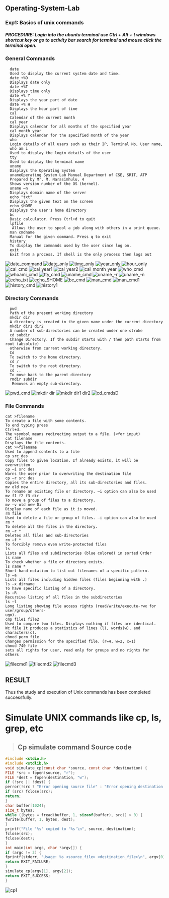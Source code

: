 ## Operating-System-Lab
### Exp1: Basics of unix commands
##### PROCEDURE: Login into the ubuntu terminal use Ctrl + Alt + t windows shortcut key or go to activity bar search for terminal and mouse click the terminal open.
### General Commands
```unix
  date
  Used to display the current system date and time.
  date +%D
  Displays date only
  date +%T
  Displays time only
  date +% Y
  Displays the year part of date
  date +% H
  Displays the hour part of time
  cal
  Calendar of the current month
  cal year
  Displays calendar for all months of the specified year
  cal month year
  Displays calendar for the specified month of the year
  who
  Login details of all users such as their IP, Terminal No, User name,
  who am i
  Used to display the login details of the user
  tty
  Used to display the terminal name
  uname
  Displays the Operating System
  unameOperating System Lab Manual Department of CSE, SRIT, ATP
  Prepared by Mr. M. Narasimhulu, 4
  Shows version number of the OS (kernel).
  uname –n
  Displays domain name of the server
  echo "txt"
  Displays the given text on the screen
  echo $HOME
  Displays the user's home directory
  bc
  Basic calculator. Press Ctrl+d to quit
  lpfile
   Allows the user to spool a job along with others in a print queue.
  man cmdname
  Manual for the given command. Press q to exit
  history
  To display the commands used by the user since log on.
  exit
  Exit from a process. If shell is the only process then logs out
```
![date_command](https://github.com/BhavaniJagirdar/Operating-System-Lab/blob/4d3bb9de1efcb282d9233a0b0e01e542b2254b4e/date(1).png)
![date_only](https://github.com/BhavaniJagirdar/Operating-System-Lab/blob/f58d29a5c74c2bf146302ad9936b6088a5ac3076/date2(1)(1).png)
![time_only](https://github.com/BhavaniJagirdar/Operating-System-Lab/blob/07ef489062189dbdacaf9311be0e94c0474df05e/date3(1)(1).png)
![year_only](https://github.com/BhavaniJagirdar/Operating-System-Lab/blob/9b8bdcbba80d461824fd9a4a7fea3e22f89d6aa3/date4(1)(1).png)
![hour_only](https://github.com/BhavaniJagirdar/Operating-System-Lab/blob/d3bbb3faf66ebca9c4dbfd1806b49117e4f0c436/date5(1)(1).png)
![cal_cmd](https://github.com/BhavaniJagirdar/Operating-System-Lab/blob/93fb26304bac35b881a1bf372d66c0e2c264f68d/cal.png)
![cal_year1](https://github.com/BhavaniJagirdar/Operating-System-Lab/blob/d4a4845b2b83d6f414fe8a20dae390d228c7c542/calyear.png)
![cal_year2](https://github.com/BhavaniJagirdar/Operating-System-Lab/blob/176a99bd91b5dcbfab52ec747b51cdb9ff5b05d7/calyear2.png)
![cal_month_year](https://github.com/BhavaniJagirdar/Operating-System-Lab/blob/e2d2bb2be981d6463ddae7f48bf6e0e116f868ff/calmonthyear.png)
![who_cmd](https://github.com/BhavaniJagirdar/Operating-System-Lab/blob/8e3fe5aa385507b7f96b4687e6d89ec699df3035/who.png)
![whoami_cmd](https://github.com/BhavaniJagirdar/Operating-System-Lab/blob/e16e46c6bd329aa172b7c0207cc8e50372e9ab02/whoami.png)
![tty_cmd](https://github.com/BhavaniJagirdar/Operating-System-Lab/blob/6365dfdde0f241a44b9e28bffc26dd0e52f92dc8/tty.png)
![uname_cmd](https://github.com/BhavaniJagirdar/Operating-System-Lab/blob/a72df4285d2c702236e702cb92e5ee47af2423d8/uname.png)
![uname_-r](https://github.com/BhavaniJagirdar/Operating-System-Lab/blob/12144fb98927e6c8100c37622ec213a91009dc76/uname%20-r.png)
![uname_-n](https://github.com/BhavaniJagirdar/Operating-System-Lab/blob/de144b0b519ee107970cf107262a356e3b914c1a/uname%20-n.png)
![echo_txt](https://github.com/BhavaniJagirdar/Operating-System-Lab/blob/58a3f17bbf05378da417e855d907752374eba193/echotext.png)
![echo_$HOME](https://github.com/BhavaniJagirdar/Operating-System-Lab/blob/cc5c82aefb148249cb49ebda67df14a209f95428/echo%24Home.png)
![bc_cmd](https://github.com/BhavaniJagirdar/Operating-System-Lab/blob/12f7cbf8e3ec1fa3af055976b812eeed08d4c04b/bc.png)
![man_cmd](https://github.com/BhavaniJagirdar/Operating-System-Lab/blob/fe9b16f36fbe03d5dc052ac1283bb145844f39e3/mantty.png)
![man_cmd1](https://github.com/BhavaniJagirdar/Operating-System-Lab/blob/451d8cb5237b05db1629117f535034fb5138b874/mantty2.png)
![history_cmd](https://github.com/BhavaniJagirdar/Operating-System-Lab/blob/dc710fa8c3debeb89e953bf39f69c468ea24f4f9/history.png)
![history1](https://github.com/BhavaniJagirdar/Operating-System-Lab/blob/d50460ab6a165a7e7f74289a06b7c9a81c15494e/history1.png)

### Directory Commands
```unix
  pwd
  Path of the present working directory
  mkdir dir
  A directory is created in the given name under the current directory
  mkdir dir1 dir2
  A number of sub-directories can be created under one stroke
  cd subdir
  Change Directory. If the subdir starts with / then path starts from root (absolute)
  otherwise from current working directory.
  Cd
  To switch to the home directory.
  cd /
  To switch to the root directory.
  cd ..
  To move back to the parent directory
  rmdir subdir
   Removes an empty sub-directory.
  ```
   ![pwd_cmd](https://github.com/BhavaniJagirdar/Operating-System-Lab/blob/b957959cd6f81c63de6dc96fa681c2716cf19705/pwd.png)
   ![mkdir dir](https://github.com/BhavaniJagirdar/Operating-System-Lab/blob/50c1ce22f133b054cd5b87b2d07418b2a399f1bb/mkdir%20dir.png)
   ![mkdir dir1 dir2](https://github.com/BhavaniJagirdar/Operating-System-Lab/blob/25ead300f5250bd34fd28d0fb0d7436b631b178a/mkdir%20dir1%20dir2.png)
   ![cd_cmds](https://github.com/BhavaniJagirdar/Operating-System-Lab/blob/d218af202e31526ef3306d600d91cd78e52b05f2/cd_all.png)D

   ### File Commands

   ```unix
  cat >filename
  To create a file with some contents.
  To end typing press
  Ctrl+d.
  The >symbol means redirecting output to a file. (<for input)
  cat filename
  Displays the file contents.
  cat >>filename
  Used to append contents to a file
  cp src des
  Copy files to given location. If already exists, it will be overwritten
  cp –i src des
  Warns the user prior to overwriting the destination file
  cp –r src des
  Copies the entire directory, all its sub-directories and files.
  mv old new
  To rename an existing file or directory. –i option can also be used
  mv f1 f2 f3 dir
  To move a group of files to a directory.
  mv –v old new Di
  Display name of each file as it is moved.
  rm file
  Used to delete a file or group of files. –i option can also be used
  rm *
  To delete all the files in the directory.
  rm –r *
  Deletes all files and sub-directories
  rm –f *
  To forcibly remove even write-protected files
  ls
Lists all files and subdirectories (blue colored) in sorted Order
ls name
To check whether a file or directory exists.
ls name *
Short-hand notation to list out filenames of a specific pattern.
ls –a
Lists all files including hidden files (files beginning with .)
ls –x dirname
To have specific listing of a directory.
ls –R
Recursive listing of all files in the subdirectories
ls –l
Long listing showing file access rights (read/write/execute-rwx for user/group/others-
ugo).
cmp file1 file2
Used to compare two files. Displays nothing if files are identical.
Wc file It produces a statistics of lines (l), words(w), and characters(c).
chmod perm file
Changes permission for the specified file. (r=4, w=2, x=1)
chmod 740 file
sets all rights for user, read only for groups and no rights for others
```

   ![filecmd1](https://github.com/BhavaniJagirdar/Operating-System-Lab/blob/d943479b267ad11383183551749533a365433392/filecmd1ospic.png)
   ![filecmd2](https://github.com/BhavaniJagirdar/Operating-System-Lab/blob/4e7d625d100eb2167c2003ea45a1591c6c4e38bc/filecmd2ospic.png)
   ![filecmd3](https://github.com/BhavaniJagirdar/Operating-System-Lab/blob/2caa0b74e90b946a298308b633c6744715054c5c/filecmd3ospic.png)

   ## RESULT
 Thus the study and execution of Unix commands has been completed successfully.

 # Simulate UNIX commands like cp, ls, grep, etc
> ## Cp simulate command Source code
```c
#include <stdio.h>
#include <stdlib.h>
void simulate_cp(const char *source, const char *destination) {
FILE *src = fopen(source, "r");
FILE *dest = fopen(destination, "w");
if (!src || !dest) {
perror(!src ? "Error opening source file" : "Error opening destination file");
if (src) fclose(src);
return;
}
char buffer[1024];
size_t bytes;
while ((bytes = fread(buffer, 1, sizeof(buffer), src)) > 0) {
fwrite(buffer, 1, bytes, dest);
}
printf("File '%s' copied to '%s'\n", source, destination);
fclose(src);
fclose(dest);
}
int main(int argc, char *argv[]) {
if (argc != 3) {
fprintf(stderr, "Usage: %s <source_file> <destination_file>\n", argv[0]);
return EXIT_FAILURE;
}
simulate_cp(argv[1], argv[2]);
return EXIT_SUCCESS;
}
```
![cp1](https://github.com/BhavaniJagirdar/Operating-System-Lab/blob/6a2157f47494f235707f2ec74ff6e7763a2e622c/1bcp1.png)



